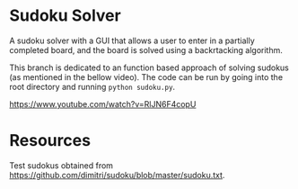 # Sudoku Solver
A sudoku solver with a GUI that allows a user to enter in a partially completed board, and the board is solved using a backrtacking algorithm.

This branch is dedicated to an function based approach of solving sudokus (as mentioned in the bellow video). The code can be run by going into the root directory and running `python sudoku.py`.

https://www.youtube.com/watch?v=RlJN6F4copU

# Resources
Test sudokus obtained from https://github.com/dimitri/sudoku/blob/master/sudoku.txt.